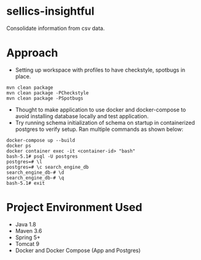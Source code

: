 # sellics-insightful

Consolidate information from csv data.

# Approach
- Setting up workspace with profiles to have checkstyle, spotbugs in place.
```shell
mvn clean package
mvn clean package -PCheckstyle
mvn clean package -PSpotbugs

```
- Thought to make application to use docker and docker-compose to avoid installing database locally and test application.
- Try running schema initialization of schema on startup in containerized postgres to verify setup. Ran multiple commands as shown below:
```shell
docker-compose up --build
docker ps
docker container exec -it <container-id> "bash"
bash-5.1# psql -U postgres
postgres=# \l
postgres=# \c search_engine_db
search_engine_db-# \d
search_engine_db-# \q
bash-5.1# exit
```

# Project Environment Used
- Java 1.8
- Maven 3.6
- Spring 5+
- Tomcat 9
- Docker and Docker Compose (App and Postgres)
